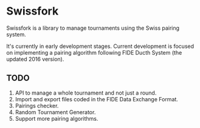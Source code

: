 Swissfork
=========

Swissfork is a library to manage tournaments using the Swiss pairing system.

It's currently in early development stages. Current development is focused on implementing a pairing algorithm following FIDE Ducth System (the updated 2016 version).

TODO
----

1. API to manage a whole tournament and not just a round.
2. Import and export files coded in the FIDE Data Exchange Format.
3. Pairings checker.
4. Random Tournament Generator.
5. Support more pairing algorithms.
